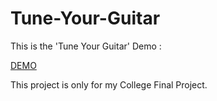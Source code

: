 # Tune-Your-Guitar

This is the 'Tune Your Guitar' Demo :

[DEMO](https://khretons.github.io/Tune-Your-Guitar/)

This project is only for my College Final Project.
